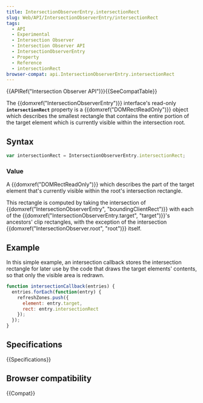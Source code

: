 ```yaml
---
title: IntersectionObserverEntry.intersectionRect
slug: Web/API/IntersectionObserverEntry/intersectionRect
tags:
  - API
  - Experimental
  - Intersection Observer
  - Intersection Observer API
  - IntersectionObserverEntry
  - Property
  - Reference
  - intersectionRect
browser-compat: api.IntersectionObserverEntry.intersectionRect
---
```

{{APIRef("Intersection Observer API")}}{{SeeCompatTable}}

The {{domxref("IntersectionObserverEntry")}} interface's
read-only **`intersectionRect`** property is a
{{domxref("DOMRectReadOnly")}} object which describes the smallest rectangle that
contains the entire portion of the target element which is currently visible within
the intersection root.

## Syntax

```js
var intersectionRect = IntersectionObserverEntry.intersectionRect;
```

### Value

A {{domxref("DOMRectReadOnly")}} which describes the part of the target element that's
currently visible within the root's intersection rectangle.

This rectangle is computed by taking the intersection of
{{domxref("IntersectionObserverEntry", "boundingClientRect")}} with each of the
{{domxref("IntersectionObserverEntry.target", "target")}}'s ancestors' clip rectangles,
with the exception of the intersection {{domxref("IntersectionObserver.root", "root")}}
itself.

## Example

In this simple example, an intersection callback stores the intersection rectangle for
later use by the code that draws the target elements' contents, so that only the visible
area is redrawn.

```js
function intersectionCallback(entries) {
  entries.forEach(function(entry) {
    refreshZones.push({
      element: entry.target,
      rect: entry.intersectionRect
    });
  });
}
```

## Specifications

{{Specifications}}

## Browser compatibility

{{Compat}}

